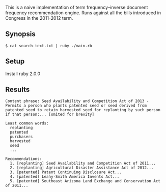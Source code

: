This is a naive implementation of term frequency–inverse document frequency recommendation engine.  Runs against all the bills introduced in Congress in the 2011-2012 term.

Synopsis
--------

```
$ cat search-text.txt | ruby ./main.rb
```

Setup
-----

Install ruby 2.0.0

Results
-------

```
Content phrase: Seed Availability and Competition Act of 2013 - Permits a person who plants patented seed or seed derived from patented seed to retain harvested seed for replanting by such person if that person:... [omited for brevity]

Least common words: 
  replanting
  patented
  purchasers
  harvested
  seed
  ...

Recommendations: 
  1. [replanting] Seed Availability and Competition Act of 2011...
  2. [replanting] Agricultural Disaster Assistance Act of 2012...
  3. [patented] Patent Continuing Disclosure Act...
  4. [patented] Leahy-Smith America Invents Act...
  5. [patented] Southeast Arizona Land Exchange and Conservation Act of 2011...
```

